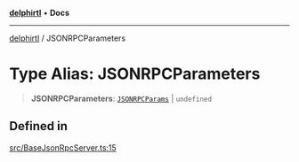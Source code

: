 [**delphirtl**](../README.md) • **Docs**

***

[delphirtl](../globals.md) / JSONRPCParameters

# Type Alias: JSONRPCParameters

> **JSONRPCParameters**: [`JSONRPCParams`](JSONRPCParams.md) \| `undefined`

## Defined in

[src/BaseJsonRpcServer.ts:15](https://github.com/chuacw/delphirtl/blob/f3163e04bfe463ee73ae24dddcc0e3307d4e880a/src/BaseJsonRpcServer.ts#L15)
